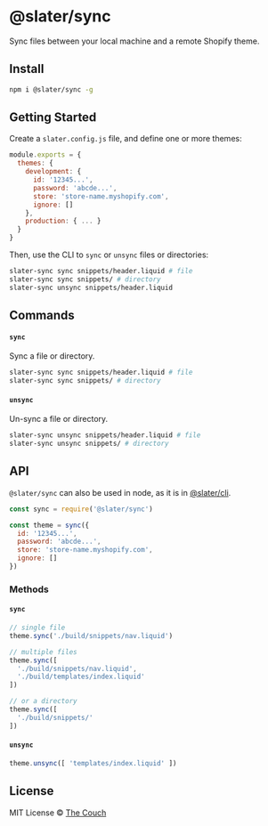 # @slater/sync
Sync files between your local machine and a remote Shopify theme.

## Install
```bash
npm i @slater/sync -g
```

## Getting Started
Create a `slater.config.js` file, and define one or more themes:

```javascript
module.exports = {
  themes: {
    development: {
      id: '12345...',
      password: 'abcde...',
      store: 'store-name.myshopify.com',
      ignore: []
    },
    production: { ... }
  }
}
```

Then, use the CLI to `sync` or `unsync` files or directories:
```bash
slater-sync sync snippets/header.liquid # file
slater-sync sync snippets/ # directory
slater-sync unsync snippets/header.liquid
```

## Commands

#### `sync`
Sync a file or directory.
```bash
slater-sync sync snippets/header.liquid # file
slater-sync sync snippets/ # directory
```

#### `unsync`
Un-sync a file or directory.
```bash
slater-sync unsync snippets/header.liquid # file
slater-sync unsync snippets/ # directory
```

## API
`@slater/sync` can also be used in node, as it is in
[@slater/cli](https://github.com/the-couch/slater/tree/master/packages/cli).

```javascript
const sync = require('@slater/sync')

const theme = sync({
  id: '12345...',
  password: 'abcde...',
  store: 'store-name.myshopify.com',
  ignore: []
})
```

### Methods

#### `sync`
```javascript
// single file
theme.sync('./build/snippets/nav.liquid')

// multiple files
theme.sync([
  './build/snippets/nav.liquid',
  './build/templates/index.liquid'
])

// or a directory
theme.sync([
  './build/snippets/'
])
```

#### `unsync`
```javascript
theme.unsync([ 'templates/index.liquid' ])
```

## License
MIT License © [The Couch](https://thecouch.nyc)
